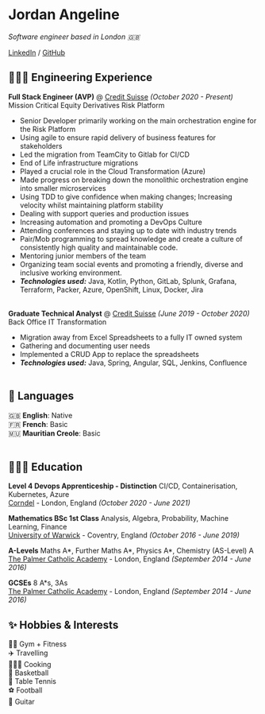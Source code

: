 # Jordan Angeline

_Software engineer based in London  🇬🇧_ <br>

 [LinkedIn](https://www.linkedin.com/in/jordanangeline/) / [GitHub](https://github.com/angeline-tech/) 

## 👨🏽‍💻 Engineering Experience

**Full Stack Engineer (AVP)** @ [Credit Suisse](https://www.credit-suisse.com/uk/en.html) _(October 2020 - Present)_ <br>
Mission Critical Equity Derivatives Risk Platform
- Senior Developer primarily working on the main orchestration engine for the Risk Platform
- Using agile to ensure rapid delivery of business features for stakeholders
- Led the migration from TeamCity to Gitlab for CI/CD
- End of Life infrastructure migrations
- Played a crucial role in the Cloud Transformation (Azure)
- Made progress on breaking down the monolithic orchestration engine into smaller microservices
- Using TDD to give confidence when making changes; Increasing velocity whilst maintaining platform stability
- Dealing with support queries and production issues
- Increasing automation and promoting a DevOps Culture
- Attending conferences and staying up to date with industry trends 
- Pair/Mob programming to spread knowledge and create a culture of consistently high quality and maintainable code.
- Mentoring junior members of the team
- Organizing team social events and promoting a friendly, diverse and inclusive working environment.
- **_Technologies used:_** Java, Kotlin, Python, GitLab, Splunk, Grafana, Terraform, Packer, Azure, OpenShift, Linux, Docker, Jira
  <br><br>

**Graduate Technical Analyst** @ [Credit Suisse](https://www.credit-suisse.com/uk/en.html) _(June 2019 - October 2020)_ <br>
Back Office IT Transformation
- Migration away from Excel Spreadsheets to a fully IT owned system
- Gathering and documenting user needs
- Implemented a CRUD App to replace the spreadsheets 
- **_Technologies used:_** Java, Spring, Angular, SQL, Jenkins, Confluence
  <br><br>

## 💬 Languages

🇬🇧 **English**: Native <br>
🇫🇷 **French**: Basic <br>
🇲🇺 **Mauritian Creole**: Basic
<br><br>

## 👨🏽‍🎓 Education

**Level 4 Devops Apprenticeship - Distinction** CI/CD, Containerisation, Kubernetes, Azure<br>
[Corndel](https://www.corndel.com/corndel-apprenticeships/devops/) - London, England _(October 2020 - June 2021)_ <br>

**Mathematics BSc 1st Class** Analysis, Algebra, Probability, Machine Learning, Finance<br>
[University of Warwick](https://warwick.ac.uk/) - Coventry, England _(October 2016 - June 2019)_ <br>

**A-Levels** Maths A\*, Further Maths A\*, Physics A\*, Chemistry (AS-Level) A  <br>
[The Palmer Catholic Academy](https://www.tpc.academy/) - London, England _(September 2014 - June 2016)_ <br>

**GCSEs** 8 A\*s, 3As <br>
[The Palmer Catholic Academy](https://www.tpc.academy/) - London, England _(September 2014 - June 2016)_ <br>

## ✨ Hobbies & Interests
🏋🏽‍ Gym + Fitness<br>
✈️ Travelling<br>
👨🏽‍🍳 Cooking<br>
🏀 Basketball<br>
🏓 Table Tennis<br>
⚽️ Football<br>
🎸 Guitar<br>
